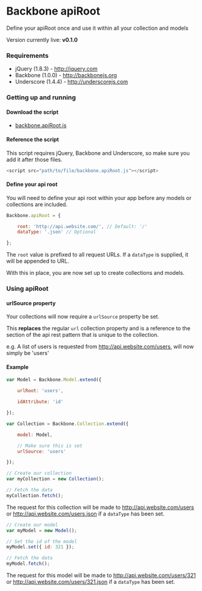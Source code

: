 # Backbone apiRoot

Define your apiRoot once and use it within all your collection and models

Version currently live: **v0.1.0**

### Requirements

* jQuery (1.8.3) - http://jquery.com
* Backbone (1.0.0) - http://backbonejs.org
* Underscore (1.4.4) - http://underscorejs.com

### Getting up and running

#### Download the script

* [backbone.apiRoot.js](https://raw.github.com/garethadavies/backbone.apiRoot/master/backbone.apiRoot.js)

#### Reference the script

This script requires jQuery, Backbone and Underscore, so make sure you add it after those files.

```js
<script src="path/to/file/backbone.apiRoot.js"></script>
```

#### Define your api root

You will need to define your api root within your app before any models or collections are included.

```js
Backbone.apiRoot = {

	root: 'http://api.website.com/', // Default: '/'
	dataType: '.json' // Optional

};
```

The ```root``` value is prefixed to all request URLs. If a ```dataType``` is supplied, it will be appended to URL.

With this in place, you are now set up to create collections and models.

### Using apiRoot

#### urlSource property

Your collections will now require a ```urlSource``` property be set.

This **replaces** the regular ```url``` collection property and is a reference to the section of the api rest pattern that is unique to the collection.

e.g. A list of users is requested from http://api.website.com/users, will now simply be 'users'

#### Example

```js
var Model = Backbone.Model.extend({

	urlRoot: 'users',

	idAttribute: 'id'

});

var Collection = Backbone.Collection.extend({

	model: Model,

	// Make sure this is set
	urlSource: 'users'

});

// Create our collection
var myCollection = new Collection();

// Fetch the data
myCollection.fetch();
```

The request for this collection will be made to http://api.website.com/users or http://api.website.com/users.json if a ```dataType``` has been set.

```js
// Create our model
var myModel = new Model();

// Set the id of the model
myModel.set({ id: 321 });

// Fetch the data
myModel.fetch();
```

The request for this model will be made to http://api.website.com/users/321 or http://api.website.com/users/321.json if a ```dataType``` has been set.